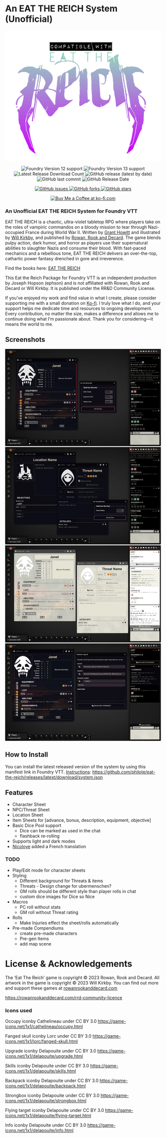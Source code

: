 # An EAT THE REICH System (Unofficial)
<p align="center">
   	<img src='https://raw.githubusercontent.com/philote/eat-the-reich/refs/heads/main/assets/ETR-compatible-with-logo.webp'/>
</p>

<p align="center">
    <img alt="Foundry Version 12 support" src="https://img.shields.io/badge/Foundry-v12-informational">
    <img alt="Foundry Version 13 support" src="https://img.shields.io/badge/Foundry-v13-informational">
    <img alt="Latest Release Download Count" src="https://img.shields.io/github/downloads/philote/eat-the-reich/latest/total"> 
    <img alt="GitHub release (latest by date)" src="https://img.shields.io/github/v/release/philote/eat-the-reich">
    <img alt="GitHub last commit" src="https://img.shields.io/github/last-commit/philote/eat-the-reich">
    <img alt="GitHub Release Date" src="https://img.shields.io/github/release-date/philote/eat-the-reich?label=latest%20release" /> 
</p>
<p align="center">
    <!-- <img alt="GitHub" src="https://img.shields.io/github/license/philote/eat-the-reich">  -->
    <a href="https://github.com/philote/eat-the-reich/issues">
        <img alt="GitHub issues" src="https://img.shields.io/github/issues/philote/eat-the-reich">
    </a> 
    <a href="https://github.com/philote/eat-the-reich/network">
        <img alt="GitHub forks" src="https://img.shields.io/github/forks/philote/eat-the-reich">
    </a> 
    <a href="https://github.com/philote/eat-the-reich/stargazers">
        <img alt="GitHub stars" src="https://img.shields.io/github/stars/philote/eat-the-reich">
    </a>
</p>
<p align="center">
   	<a href='https://ko-fi.com/G2G3I91JQ' target='_blank'>
        <img height='36' style='border:0px;height:36px;' src='https://storage.ko-fi.com/cdn/kofi3.png?v=6' border='0' alt='Buy Me a Coffee at ko-fi.com' />
    </a>
</p>

### An Unofficial EAT THE REICH System for Foundry VTT
EAT THE REICH is a chaotic, ultra-violet tabletop RPG where players take on the roles of vampiric commandos on a bloody mission to tear through Nazi-occupied France during World War II. Written by [Grant Howitt](https://bsky.app/profile/gshowitt.bsky.social) and illustrated by [Will Kirkby](https://bsky.app/profile/chamonkee.bsky.social), and published by [Rowan, Rook and Decard](https://rowanrookanddecard.com). The game blends pulpy action, dark humor, and horror as players use their supernatural abilities to slaughter Nazis and consume their blood. With fast-paced mechanics and a rebellious tone, EAT THE REICH delivers an over-the-top, cathartic power fantasy drenched in gore and irreverence.

Find the books here: 
[EAT THE REICH](https://rowanrookanddecard.com/product-category/game-systems/eat-the-reich)

This Eat the Reich Package for Foundry VTT is an independent production by Joseph Hopson (ephson) and is not affiliated with Rowan, Rook and Decard or Will Kirkby. It is published under the RR&D Community License.

If you’ve enjoyed my work and find value in what I create, please consider supporting me with a small donation on [Ko-fi](https://ko-fi.com/G2G3I91JQ). I truly love what I do, and your support helps me dedicate time and resources to ongoing development. Every contribution, no matter the size, makes a difference and allows me to continue doing what I’m passionate about. Thank you for considering—it means the world to me.

## Screenshots
![Screenshot of the character sheet, item sheets, dice roll dialog](assets/screenshot.webp)
![Screenshot of the location sheet, threat sheet, GM dice roll dialog](assets/screenshot2.webp)
![Screenshot of the light mode of the character and item sheets](assets/screenshot3.webp)
![Screenshot of the Flashback functionality](assets/screenshot4.webp)

## How to Install
You can install the latest released version of the system by using this manifest link in Foundry VTT. [Instructions](https://foundryvtt.com/article/tutorial/): 
https://github.com/philote/eat-the-reich/releases/latest/download/system.json

## Features
- Character Sheet
- NPC/Threat Sheet
- Location Sheet
- Item Sheets for [advance, bonus, description, equipment, objective]
- Basic Dice Pool support
    - Dice can be marked as used in the chat
    - flashback re-rolling
- Supports light and dark modes
- [Nicoloye](https://github.com/Nicoloye) added a French translation

### TODO
- Play/Edit mode for character sheets
- Styling
    - Different background for Threats & items
    - Threats - Design change for ubermenschen?
    - GM rolls should be different style than player rolls in chat
    - custom dice images for Dice so Nice
- Macros
    - PC roll without stats
    - GM roll without Threat rating
- Rolls
    - Make Injuries effect the sheet/rolls automatically
- Pre-made Compendiums
    - create pre-made characters
    - Pre-gen Items
    - add map scene

# License & Acknowledgements
The ‘Eat The Reich’ game is copyright © 2023 Rowan, Rook and Decard. All artwork in the game is copyright © 2023 Will Kirkby. You can find out more and support these games at [rowanrookanddecard.com](https://rowanrookanddecard.com)

https://rowanrookanddecard.com/rrd-community-licence

### Icons used
Occupy iconby Cathelineau under CC BY 3.0
https://game-icons.net/1x1/cathelineau/occupy.html

Fanged skull iconby Lorc under CC BY 3.0
https://game-icons.net/1x1/lorc/fanged-skull.html

Upgrade iconby Delapouite under CC BY 3.0
https://game-icons.net/1x1/delapouite/upgrade.html

Skills iconby Delapouite under CC BY 3.0
https://game-icons.net/1x1/delapouite/skills.html

Backpack iconby Delapouite under CC BY 3.0
https://game-icons.net/1x1/delapouite/backpack.html

Strongbox iconby Delapouite under CC BY 3.0
https://game-icons.net/1x1/delapouite/strongbox.html

Flying target iconby Delapouite under CC BY 3.0
https://game-icons.net/1x1/delapouite/flying-target.html

Info iconby Delapouite under CC BY 3.0
https://game-icons.net/1x1/delapouite/info.html
